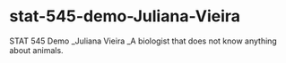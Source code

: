 # stat-545-demo-Juliana-Vieira
STAT 545 Demo
_Juliana Vieira
_A biologist that does not know anything about animals.
